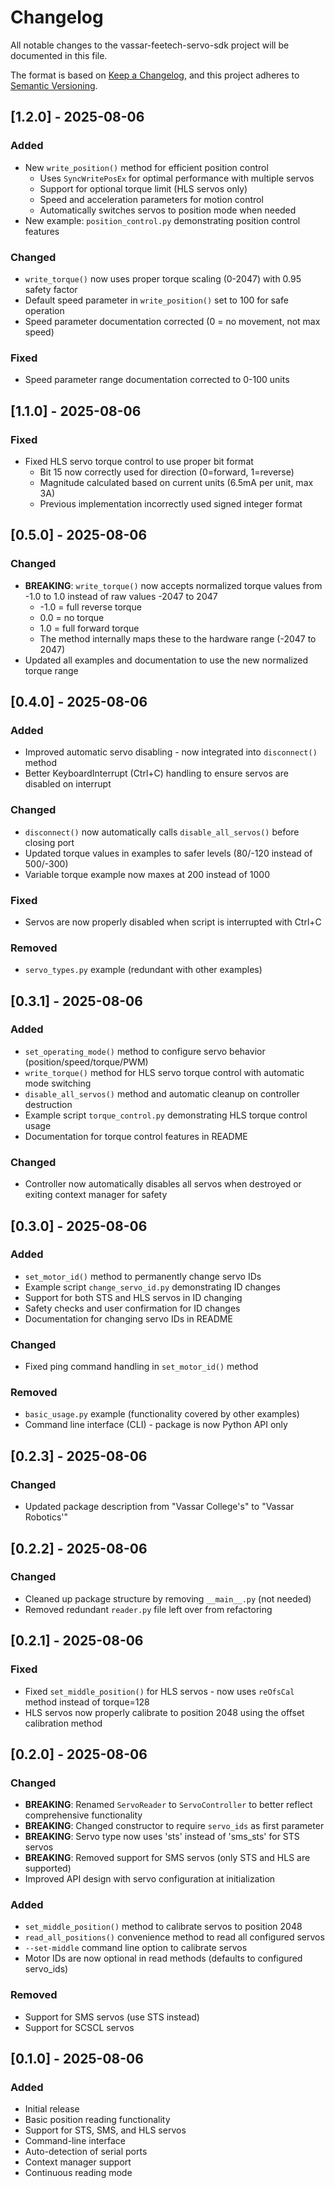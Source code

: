 # Changelog

All notable changes to the vassar-feetech-servo-sdk project will be documented in this file.

The format is based on [Keep a Changelog](https://keepachangelog.com/en/1.0.0/),
and this project adheres to [Semantic Versioning](https://semver.org/spec/v2.0.0.html).

## [1.2.0] - 2025-08-06

### Added
- New `write_position()` method for efficient position control
  - Uses `SyncWritePosEx` for optimal performance with multiple servos
  - Support for optional torque limit (HLS servos only)
  - Speed and acceleration parameters for motion control
  - Automatically switches servos to position mode when needed
- New example: `position_control.py` demonstrating position control features

### Changed
- `write_torque()` now uses proper torque scaling (0-2047) with 0.95 safety factor
- Default speed parameter in `write_position()` set to 100 for safe operation
- Speed parameter documentation corrected (0 = no movement, not max speed)

### Fixed
- Speed parameter range documentation corrected to 0-100 units

## [1.1.0] - 2025-08-06

### Fixed
- Fixed HLS servo torque control to use proper bit format
  - Bit 15 now correctly used for direction (0=forward, 1=reverse)
  - Magnitude calculated based on current units (6.5mA per unit, max 3A)
  - Previous implementation incorrectly used signed integer format

## [0.5.0] - 2025-08-06

### Changed
- **BREAKING**: `write_torque()` now accepts normalized torque values from -1.0 to 1.0 instead of raw values -2047 to 2047
  - -1.0 = full reverse torque
  - 0.0 = no torque  
  - 1.0 = full forward torque
  - The method internally maps these to the hardware range (-2047 to 2047)
- Updated all examples and documentation to use the new normalized torque range

## [0.4.0] - 2025-08-06

### Added
- Improved automatic servo disabling - now integrated into `disconnect()` method
- Better KeyboardInterrupt (Ctrl+C) handling to ensure servos are disabled on interrupt

### Changed
- `disconnect()` now automatically calls `disable_all_servos()` before closing port
- Updated torque values in examples to safer levels (80/-120 instead of 500/-300)
- Variable torque example now maxes at 200 instead of 1000

### Fixed
- Servos are now properly disabled when script is interrupted with Ctrl+C

### Removed
- `servo_types.py` example (redundant with other examples)

## [0.3.1] - 2025-08-06

### Added
- `set_operating_mode()` method to configure servo behavior (position/speed/torque/PWM)
- `write_torque()` method for HLS servo torque control with automatic mode switching
- `disable_all_servos()` method and automatic cleanup on controller destruction
- Example script `torque_control.py` demonstrating HLS torque control usage
- Documentation for torque control features in README

### Changed
- Controller now automatically disables all servos when destroyed or exiting context manager for safety

## [0.3.0] - 2025-08-06

### Added
- `set_motor_id()` method to permanently change servo IDs
- Example script `change_servo_id.py` demonstrating ID changes
- Support for both STS and HLS servos in ID changing
- Safety checks and user confirmation for ID changes
- Documentation for changing servo IDs in README

### Changed
- Fixed ping command handling in `set_motor_id()` method

### Removed
- `basic_usage.py` example (functionality covered by other examples)
- Command line interface (CLI) - package is now Python API only

## [0.2.3] - 2025-08-06

### Changed
- Updated package description from "Vassar College's" to "Vassar Robotics'"

## [0.2.2] - 2025-08-06

### Changed
- Cleaned up package structure by removing `__main__.py` (not needed)
- Removed redundant `reader.py` file left over from refactoring

## [0.2.1] - 2025-08-06

### Fixed
- Fixed `set_middle_position()` for HLS servos - now uses `reOfsCal` method instead of torque=128
- HLS servos now properly calibrate to position 2048 using the offset calibration method

## [0.2.0] - 2025-08-06

### Changed
- **BREAKING**: Renamed `ServoReader` to `ServoController` to better reflect comprehensive functionality
- **BREAKING**: Changed constructor to require `servo_ids` as first parameter
- **BREAKING**: Servo type now uses 'sts' instead of 'sms_sts' for STS servos
- **BREAKING**: Removed support for SMS servos (only STS and HLS are supported)
- Improved API design with servo configuration at initialization

### Added
- `set_middle_position()` method to calibrate servos to position 2048
- `read_all_positions()` convenience method to read all configured servos
- `--set-middle` command line option to calibrate servos
- Motor IDs are now optional in read methods (defaults to configured servo_ids)

### Removed
- Support for SMS servos (use STS instead)
- Support for SCSCL servos

## [0.1.0] - 2025-08-06

### Added
- Initial release
- Basic position reading functionality
- Support for STS, SMS, and HLS servos
- Command-line interface
- Auto-detection of serial ports
- Context manager support
- Continuous reading mode